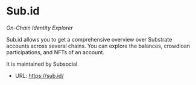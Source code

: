 # Sub.id
*On-Chain Identity Explorer*

Sub.id allows you to get a comprehensive overview over Substrate accounts across several chains. You can explore the balances, crowdloan participations, and NFTs of an account.

It is maintained by Subsocial.

- URL: https://sub.id/
